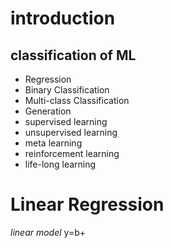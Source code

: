 # introduction## classification of ML- Regression- Binary Classification- Multi-class Classification- Generation- supervised learning- unsupervised learning- meta learning- reinforcement learning- life-long learning# Linear Regression *linear model*    y=b+